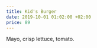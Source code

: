 ```yaml
---
title: Kid's Burger
date: 2019-10-01 01:02:00 +02:00
price: 89
---
```


Mayo, crisp lettuce, tomato.
